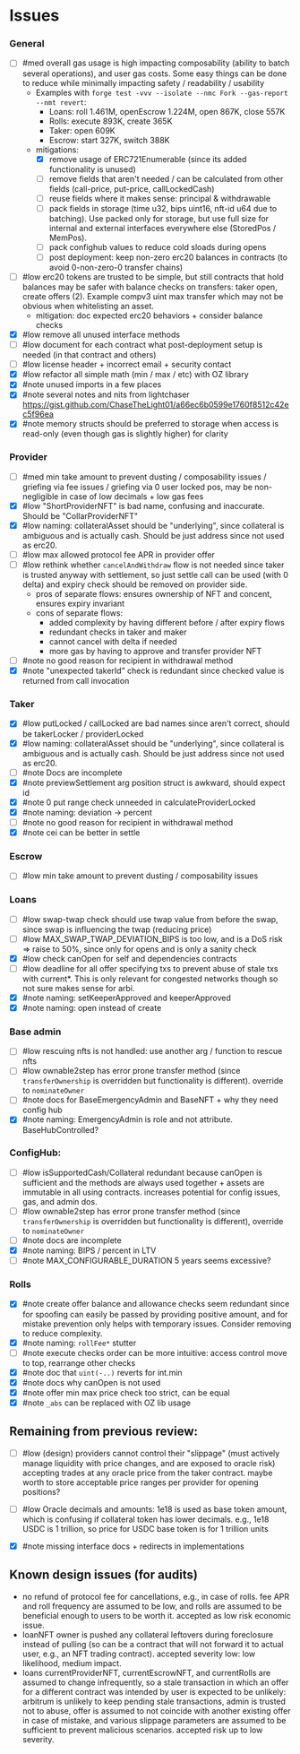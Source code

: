 # Issues

### General
- [ ] #med overall gas usage is high impacting composability (ability to batch several operations), and user gas costs. Some easy things can be done to reduce while minimally impacting safety / readability / usability
  - Examples with `forge test -vvv --isolate --nmc Fork --gas-report --nmt revert`:
    - Loans: roll 1.461M, openEscrow 1.224M, open 867K, close 557K
    - Rolls: execute 893K, create 365K
    - Taker: open 609K
    - Escrow: start 327K, switch 388K
  - mitigations:
    - [x] remove usage of ERC721Enumerable (since its added functionality is unused)
    - [ ] remove fields that aren't needed / can be calculated from other fields (call-price, put-price, callLockedCash)
    - [ ] reuse fields where it makes sense: principal & withdrawable
    - [ ] pack fields in storage (time u32, bips uint16, nft-id u64 due to batching). Use packed only for storage, but use full size for internal and external interfaces everywhere else (StoredPos / MemPos).
    - [ ] pack confighub values to reduce cold sloads during opens
    - [ ] post deployment: keep non-zero erc20 balances in contracts (to avoid 0-non-zero-0 transfer chains)
- [ ] #low erc20 tokens are trusted to be simple, but still contracts that hold balances may be safer with balance checks on transfers: taker open, create offers (2). Example compv3 uint max transfer which may not be obvious when whitelisting an asset.
  - mitigation: doc expected erc20 behaviors + consider balance checks
- [x] #low remove all unused interface methods
- [ ] #low document for each contract what post-deployment setup is needed (in that contract and others)
- [ ] #low license header + incorrect email + security contact
- [x] #low refactor all simple math (min / max / etc) with OZ library
- [x] #note unused imports in a few places
- [x] #note several notes and nits from lightchaser https://gist.github.com/ChaseTheLight01/a66ec6b0599e1760f8512c42ec5f96ea
- [x] #note memory structs should be preferred to storage when access is read-only (even though gas is slightly higher) for clarity

###  Provider
- [ ] #med min take amount to prevent dusting / composability issues / griefing via fee issues / griefing via 0 user locked pos, may be non-negligible in case of low decimals + low gas fees
- [x] #low "ShortProviderNFT" is bad name, confusing and inaccurate. Should be "CollarProviderNFT"
- [x] #low naming: collateralAsset should be "underlying", since collateral is ambiguous and is actually cash. Should be just address since not used as erc20.
- [ ] #low max allowed protocol fee APR in provider offer
- [ ] #low rethink whether `cancelAndWithdraw` flow is not needed since taker is trusted anyway with settlement, so just settle call can be used (with 0 delta) and expiry check should be removed on provider side.
  - pros of separate flows: ensures ownership of NFT and concent, ensures expiry invariant
  - cons of separate flows:
    - added complexity by having different before / after expiry flows
    - redundant checks in taker and maker
    - cannot cancel with delta if needed
    - more gas by having to approve and transfer provider NFT
- [ ] #note no good reason for recipient in withdrawal method
- [x] #note "unexpected takerId" check is redundant since checked value is returned from call invocation

### Taker
- [x] #low putLocked / callLocked are bad names since aren't correct, should be takerLocker / providerLocked
- [x] #low naming: collateralAsset should be "underlying", since collateral is ambiguous and is actually cash. Should be just address since not used as erc20.
- [ ] #note Docs are incomplete
- [x] #note previewSettlement arg position struct is awkward, should expect id
- [x] #note 0 put range check unneeded in calculateProviderLocked
- [x] #note naming: deviation -> percent
- [ ] #note no good reason for recipient in withdrawal method
- [x] #note cei can be better in settle

###  Escrow
- [ ] #low min take amount to prevent dusting / composability issues

###  Loans
- [ ] #low swap-twap check should use twap value from before the swap, since swap is influencing the twap (reducing price)
- [ ] #low MAX_SWAP_TWAP_DEVIATION_BIPS is too low, and is a DoS risk => raise to 50%, since only for opens and is only a sanity check
- [x] #low check canOpen for self and dependencies contracts
- [ ] #low deadline for all offer specifying txs to prevent abuse of stale txs with current*. This is only relevant for congested networks though so not sure makes sense for arbi.
- [x] #note naming: setKeeperApproved and keeperApproved
- [x] #note naming: open instead of create

### Base admin
- [ ] #low rescuing nfts is not handled: use another arg / function to rescue nfts 
- [ ] #low ownable2step has error prone transfer method (since `transferOwnership` is overridden but functionality is different). override to `nominateOwner`
- [ ] #note docs for BaseEmergencyAdmin and BaseNFT + why they need config hub
- [x] #note naming: EmergencyAdmin is role and not attribute. BaseHubControlled?

###  ConfigHub:
- [ ] #low isSupportedCash/Collateral redundant because canOpen is sufficient and the methods are always used together + assets are immutable in all using contracts. increases potential for config issues, gas, and admin dos.
- [ ] #low ownable2step has error prone transfer method (since `transferOwnership` is overridden but functionality is different), override to `nominateOwner`
- [ ] #note docs are incomplete
- [x] #note naming: BIPS / percent in LTV
- [ ] #note MAX_CONFIGURABLE_DURATION 5 years seems excessive?

### Rolls
- [x] #note create offer balance and allowance checks seem redundant since for spoofing can easily be passed by providing positive amount, and for mistake prevention only helps with temporary issues. Consider removing to reduce complexity.
- [x] #note naming: `rollFee*` stutter
- [ ] #note execute checks order can be more intuitive: access control move to top, rearrange other checks
- [x] #note doc that `uint(-..)` reverts for int.min
- [x] #note docs why canOpen is not used
- [x] #note offer min max price check too strict, can be equal
- [x] #note `_abs` can be replaced with OZ lib usage

## Remaining from previous review:
- [ ] #low (design) providers cannot control their "slippage" (must actively manage liquidity with price changes, and are exposed to oracle risk) accepting trades at any oracle price from the taker contract. maybe worth to store acceptable price ranges per provider for opening positions?
- [ ] #low Oracle decimals and amounts: 1e18 is used as base token amount, which is confusing if collateral token has lower decimals. e.g., 1e18 USDC is 1 trillion, so price for USDC base token is for 1 trillion units
- [x] #note missing interface docs + redirects in implementations


## Known design issues (for audits)
- no refund of protocol fee for cancellations, e.g., in case of rolls. fee APR and roll frequency are assumed to be low, and rolls are assumed to be beneficial enough to users to be worth it. accepted as low risk economic issue.
- loanNFT owner is pushed any collateral leftovers during foreclosure instead of pulling (so can be a contract that will not forward it to actual user, e.g., an NFT trading contract). accepted severity low: low likelihood, medium impact.
- loans currentProviderNFT, currentEscrowNFT, and currentRolls are assumed to change infrequently, so a stale transaction in which an offer for a different contract was intended by user is expected to be unlikely: arbitrum is unlikely to keep pending stale transactions, admin is trusted not to abuse, offer is assumed to not coincide with another existing offer in case of mistake, and various slippage parameters are assumed to be sufficient to prevent malicious scenarios. accepted risk up to low severity.
